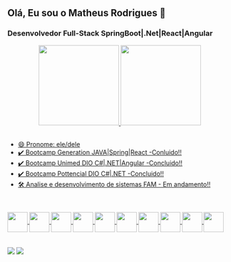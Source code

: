 ## Olá, Eu sou o Matheus Rodrigues 👋
### Desenvolvedor Full-Stack SpringBoot|.Net|React|Angular 
  <div align="center">
  <a href="https://github.com/MatheusRGPereira">
  <img height="180em" src="https://github-readme-stats.vercel.app/api?username=MatheusRGPereira&show_icons=true&theme=gruvbox&include_all_commits=true&count_public=true"/>
  <img height="180em" src="https://github-readme-stats.vercel.app/api/top-langs/?username=MatheusRGPereira&layout=compact&langs_count=7&theme=gruvbox"/>
</div>
<br/>

- 😄 Pronome: ele/dele
- ✔️ Bootcamp Generation JAVA|Spring|React -Conluido!!
- ✔️ Bootcamp Unimed DIO C#|.NET|Angular -Concluido!!
- ✔️ Bootcamp Pottencial DIO C#|.NET -Concluido!!
- 🛠️ Analise e desenvolvimento de sistemas FAM - Em andamento!!


<div style="display: inline_block"><br><br>
  <img align="center"  height="45" width="45" src="https://cdn.jsdelivr.net/gh/devicons/devicon/icons/java/java-original-wordmark.svg">    
  <img align="center"  height="45" width="45" src="https://cdn.jsdelivr.net/gh/devicons/devicon/icons/spring/spring-original.svg">    
  <img align="center"  height="45" width="45" src="https://cdn.jsdelivr.net/gh/devicons/devicon/icons/csharp/csharp-original.svg">    
  <img align="center"  height="45" width="45" src="https://cdn.jsdelivr.net/gh/devicons/devicon/icons/dotnetcore/dotnetcore-original.svg">    
  <img align="center"  height="45" width="45" src="https://cdn.jsdelivr.net/gh/devicons/devicon/icons/react/react-original.svg">    
  <img align="center"  height="45" width="45" src="https://cdn.jsdelivr.net/gh/devicons/devicon/icons/angularjs/angularjs-original.svg">   
  <img align="center"  height="45" width="45" src="https://cdn.jsdelivr.net/gh/devicons/devicon/icons/html5/html5-original.svg">   
  <img align="center"  height="45" width="45" src="https://cdn.jsdelivr.net/gh/devicons/devicon/icons/css3/css3-original.svg">   
  <img align="center"  height="45" width="45" src="https://cdn.jsdelivr.net/gh/devicons/devicon/icons/javascript/javascript-original.svg">   
  <img align="center"  height="45" width="45" src="https://cdn.jsdelivr.net/gh/devicons/devicon/icons/typescript/typescript-original.svg">
</div>
<br/>
<br/>
  <a href = "mailto:matheusgaldinoinfo@gmail.com"><img src="https://img.shields.io/badge/-Gmail-%23333?style=for-the-badge&logo=gmail&logoColor=white" target="_blank"></a>
  <a href="https://www.linkedin.com/in/matheus-rodrigues-galdino-pereira-b5a3731b9/" target="_blank"><img src="https://img.shields.io/badge/-LinkedIn-%230077B5?style=for-the-badge&logo=linkedin&logoColor=white" target="_blank"></a> 
 
  
 
